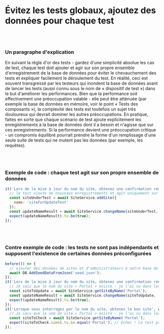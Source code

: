 # Évitez les tests globaux, ajoutez des données pour chaque test

<br/><br/>

### Un paragraphe d'explication

 En suivant la règle d'or des tests - gardez d'une simplicité absolue les cas de test, chaque test doit ajouter et agir sur son propre ensemble d'enregistrement de la base de données pour éviter le chevauchement des tests et expliquer facilement le déroulement du test. En réalité, ceci est souvent transgressé par les testeurs qui inondent la base de données avant de lancer les tests (aussi connu sous le nom de « dispositif de test ») dans le but d'améliorer les performances. Bien que la performance soit effectivement une préoccupation valable - elle peut être atténuée (par exemple la base de données en mémoire, voir le point « Tests des composants »), la complexité des tests est toutefois un sujet très douloureux qui devrait dominer les autres préoccupations. En pratique, faites en sorte que chaque scénario de test ajoute explicitement les enregistrements à la base de données dont il a besoin et n'agisse que sur ces enregistrements. Si la performance devient une préoccupation critique - un compromis équilibré pourrait prendre la forme d'un remplissage d'une seule suite de tests qui ne mutent pas les données (par exemple, les requêtes).

<br/><br/>

### Exemple de code : chaque test agit sur son propre ensemble de données
```javascript
it('Lors de la mise à jour du nom du site, obtenez une confirmation réussie', async () => {
  // le test ajoute de nouveaux enregistrements et agit uniquement sur les enregistrements
  const siteUnderTest = await SiteService.addSite({
    name: 'siteForUpdateTest'
  });
  const updateNameResult = await SiteService.changeName(siteUnderTest, 'newName');
  expect(updateNameResult).to.be(true);
});
```

<br/><br/>

### Contre exemple de code : les tests ne sont pas indépendants et supposent l'existence de certaines données préconfigurées
```javascript
before(() => {
  // ajouter des données de sites et d'administrateurs à notre base de données. Où sont les données ? à l'extérieur. Sur un json externe ou un framework de migration
  await DB.AddSeedDataFromJson('seed.json');
});
it('Lors de la mise à jour du nom du site, obtenez une confirmation réussie', async () => {
  // Je sais que le nom du site « Portal » existe - je l'ai vu dans les fichiers de remplissage
  const siteToUpdate = await SiteService.getSiteByName('Portal');
  const updateNameResult = await SiteService.changeName(siteToUpdate, 'newName');
  expect(updateNameResult).to.be(true);
});
it('Lorsque vous interrogez par le nom du site, obtenez le bon site', async () => {
  // Je sais que le nom de site « Portal » existe - je l'ai vu dans les fichiers de remplissage
  const siteToCheck = await SiteService.getSiteByName('Portal');
  expect(siteToCheck.name).to.be.equal('Portal'); // Échec ! Le test précédent change le nom :[
});
```